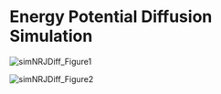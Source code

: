 # Energy Potential Diffusion Simulation


![simNRJDiff_Figure1](https://user-images.githubusercontent.com/58071484/137707374-0c9cbd84-a050-4cb5-a97e-8b089bccb3c6.png)


![simNRJDiff_Figure2](https://user-images.githubusercontent.com/58071484/137707404-58e4e83a-afaf-4015-bbdd-ccb9bb040450.png)
